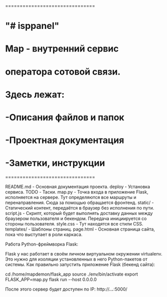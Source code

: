 ===============================
# "# isppanel"
# Map - внутренний сервис
# оператора сотовой связи.
# Здесь лежат:
#  -Описания файлов и папок
#  -Проектная документация
#  -Заметки, инструкции
===============================


README.md - Основная документация проекта.
deploy - Установка сервиса.
TODO - Таски.
map.py - Точка входа в приложение Flask, исполняется на сервере.
         Тут определяются все маршруты и перенаправления.
         Сюда за помощью обращается фронтенд.
static/ - Статический контент, передаётся в браузер без исполнения по пути.
script.js - Скрипт, который будет выполнять доставку данных
            между браузером пользователя и бекендом.
            Передача инициируется со стороны пользователя.
style.css - Тут находятся все стили CSS.
templates/ - Шаблоны страниц.
page.html - Основная страница сайта, пока что выступает в роли каркаса.


Работа Python-фреймворка Flask:

Flask у нас работает в своём личном виртуальном окружении virtualenv.
Это нужно для изоляции установленных в него Python-пакетов от системы.
Как правильно запустить приложение Flask (бекенд сайта):

cd /home/mapdemon/flask_app
source ./env/bin/activate
export FLASK_APP=map.py
flask run --host 0.0.0.0

После этого сервер будет доступен по IP:
http://***.***.***.***:5000/

